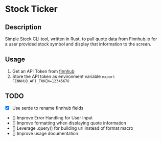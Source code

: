 # Stock Ticker

## Description

Simple Stock CLI tool, written in Rust, to pull quote data from Finnhub.io for a user provided stock symbol and display that information to the screen.

## Usage

1. Get an API Token from [finnhub](https://finnhub.io/)
2. Store the API token as environment variable `export FINNHUB_API_TOKEN=12345678`

## TODO

- [x] Use serde to rename finnhub fields
- [] Improve Error Handling for User Input
- [] Improve formatting when displaying quote information
- [] Leverage .query() for building url instead of format macro
- [] Improve usage documentation
